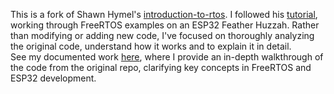 This is a fork of Shawn Hymel's [introduction-to-rtos](https://github.com/ShawnHymel/introduction-to-rtos).
I followed his [tutorial](https://www.youtube.com/watch?v=F321087yYy4&list=PLEBQazB0HUyQ4hAPU1cJED6t3DU0h34bz), working through FreeRTOS examples on an ESP32 Feather Huzzah.
Rather than modifying or adding new code, I've focused on thoroughly analyzing the original code, understand how it works and to explain it in detail.  
See my documented work [here](https://drive.google.com/file/d/17iRZOSI9rV7WkIdEc2UGUUsRfJ32uz7c/view?usp=sharing), where I provide an in-depth walkthrough of the code from the original repo, clarifying key concepts in FreeRTOS and ESP32 development.
